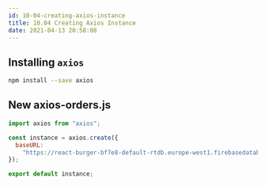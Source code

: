 ```yaml
---
id: 10-04-creating-axios-instance
title: 10.04 Creating Axios Instance
date: 2021-04-13 20:58:08
---
```


## Installing `axios`

```bash npm2yarn
npm install --save axios
```

## New axios-orders.js

```jsx title="axios-orders.js" {}
import axios from "axios";

const instance = axios.create({
  baseURL:
    "https://react-burger-bf7e8-default-rtdb.europe-west1.firebasedatabase.app/",
});

export default instance;
```
